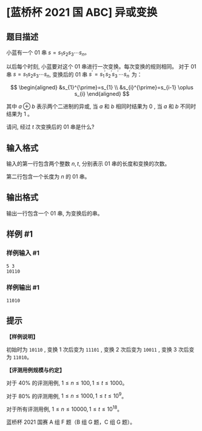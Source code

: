 # [蓝桥杯 2021 国 ABC] 异或变换

## 题目描述

小蓝有一个 01 串 $s=s_{1} s_{2} s_{3} \cdots s_{n}$。

以后每个时刻, 小蓝要对这个 01 串进行一次变换。每次变换的规则相同。 对于 01 串 $s=s_{1} s_{2} s_{3} \cdots s_{n}$, 变换后的 01 串 $s^{\prime}=s_{1}^{\prime} s_{2}^{\prime} s_{3}^{\prime} \cdots s_{n}^{\prime}$ 为：

$$
\begin{aligned}
&s_{1}^{\prime}=s_{1} \\
&s_{i}^{\prime}=s_{i-1} \oplus s_{i}
\end{aligned}
$$

其中 $a \oplus b$ 表示两个二进制的异或, 当 $a$ 和 $b$ 相同时结果为 $0$ , 当 $a$ 和 $b$ 不同时结果为 $1$ 。

请问, 经过 $t$ 次变换后的 01 串是什么?

## 输入格式

输入的第一行包含两个整数 $n, t$, 分别表示 01 串的长度和变换的次数。

第二行包含一个长度为 $n$ 的 01 串。

## 输出格式

输出一行包含一个 01 串, 为变换后的串。


## 样例 #1

### 样例输入 #1
```
5 3
10110
```

### 样例输出 #1

```
11010
```

## 提示

**【样例说明】**

初始时为 `10110` , 变换 1 次后变为 `11101` , 变换 2 次后变为 `10011` , 变换 3 次后变为 `11010`。

**【评测用例规模与约定】**

对于 $40 \%$ 的评测用例, $1 \leq n \leq 100,1 \leq t \leq 1000$。

对于 $80 \%$ 的评测用例, $1 \leq n \leq 1000,1 \leq t \leq 10^{9}$。

对于所有评测用例, $1 \leq n \leq 10000,1 \leq t \leq 10^{18}$。

蓝桥杯 2021 国赛 A 组 F 题（B 组 G 题，C 组 G 题）。
